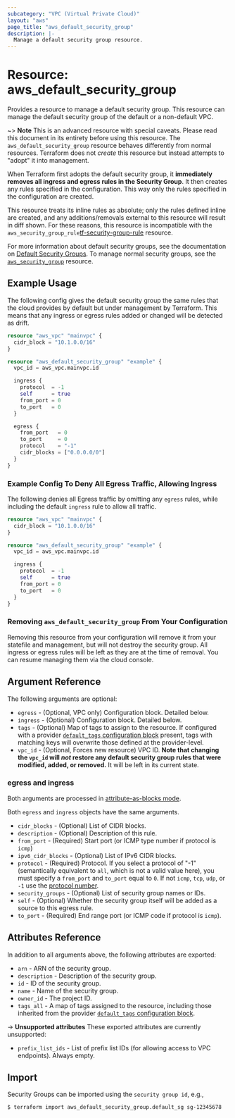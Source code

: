```yaml
---
subcategory: "VPC (Virtual Private Cloud)"
layout: "aws"
page_title: "aws_default_security_group"
description: |-
  Manage a default security group resource.
---
```


# Resource: aws_default_security_group

Provides a resource to manage a default security group. This resource can manage the default security group of the default or a non-default VPC.

~> **Note** This is an advanced resource with special caveats. Please read this document in its entirety before using this resource. The `aws_default_security_group` resource behaves differently from normal resources. Terraform does not _create_ this resource but instead attempts to "adopt" it into management.

When Terraform first adopts the default security group, it **immediately removes all ingress and egress rules in the Security Group**. It then creates any rules specified in the configuration. This way only the rules specified in the configuration are created.

This resource treats its inline rules as absolute; only the rules defined inline are created, and any additions/removals external to this resource will result in diff shown. For these reasons, this resource is incompatible with the `aws_security_group_rule`[tf-security-group-rule] resource.

For more information about default security groups, see the documentation on [Default Security Groups][default-security-groups]. To manage normal security groups, see the [`aws_security_group`][tf-security-group] resource.

## Example Usage

The following config gives the default security group the same rules that the cloud provides by default but under management by Terraform. This means that any ingress or egress rules added or changed will be detected as drift.

```terraform
resource "aws_vpc" "mainvpc" {
  cidr_block = "10.1.0.0/16"
}

resource "aws_default_security_group" "example" {
  vpc_id = aws_vpc.mainvpc.id

  ingress {
    protocol  = -1
    self      = true
    from_port = 0
    to_port   = 0
  }

  egress {
    from_port   = 0
    to_port     = 0
    protocol    = "-1"
    cidr_blocks = ["0.0.0.0/0"]
  }
}
```

### Example Config To Deny All Egress Traffic, Allowing Ingress

The following denies all Egress traffic by omitting any `egress` rules, while including the default `ingress` rule to allow all traffic.

```terraform
resource "aws_vpc" "mainvpc" {
  cidr_block = "10.1.0.0/16"
}

resource "aws_default_security_group" "example" {
  vpc_id = aws_vpc.mainvpc.id

  ingress {
    protocol  = -1
    self      = true
    from_port = 0
    to_port   = 0
  }
}
```

### Removing `aws_default_security_group` From Your Configuration

Removing this resource from your configuration will remove it from your statefile and management, but will not destroy the security group.
All ingress or egress rules will be left as they are at the time of removal. You can resume managing them via the cloud console.

## Argument Reference

The following arguments are optional:

* `egress` - (Optional, VPC only) Configuration block. Detailed below.
* `ingress` - (Optional) Configuration block. Detailed below.
* `tags` - (Optional) Map of tags to assign to the resource. If configured with a provider [`default_tags` configuration block][default-tags] present, tags with matching keys will overwrite those defined at the provider-level.
* `vpc_id` - (Optional, Forces new resource) VPC ID. **Note that changing the `vpc_id` will _not_ restore any default security group rules that were modified, added, or removed.** It will be left in its current state.

### egress and ingress

Both arguments are processed in [attribute-as-blocks mode](https://www.terraform.io/docs/configuration/attr-as-blocks.html).

Both `egress` and `ingress` objects have the same arguments.

* `cidr_blocks` - (Optional) List of CIDR blocks.
* `description` - (Optional) Description of this rule.
* `from_port` - (Required) Start port (or ICMP type number if protocol is `icmp`)
* `ipv6_cidr_blocks` - (Optional) List of IPv6 CIDR blocks.
* `protocol` - (Required) Protocol. If you select a protocol of "-1" (semantically equivalent to `all`, which is not a valid value here), you must specify a `from_port` and `to_port` equal to `0`. If not `icmp`, `tcp`, `udp`, or `-1` use the [protocol number](https://www.iana.org/assignments/protocol-numbers/protocol-numbers.xhtml).
* `security_groups` - (Optional) List of security group names or IDs.
* `self` - (Optional) Whether the security group itself will be added as a source to this egress rule.
* `to_port` - (Required) End range port (or ICMP code if protocol is `icmp`).

## Attributes Reference

In addition to all arguments above, the following attributes are exported:

* `arn` - ARN of the security group.
* `description` - Description of the security group.
* `id` - ID of the security group.
* `name` - Name of the security group.
* `owner_id` - The project ID.
* `tags_all` - A map of tags assigned to the resource, including those inherited from the provider [`default_tags` configuration block][default-tags].

->  **Unsupported attributes**
These exported attributes are currently unsupported:

* `prefix_list_ids` - List of prefix list IDs (for allowing access to VPC endpoints). Always empty.

## Import

Security Groups can be imported using the `security group id`, e.g.,

```
$ terraform import aws_default_security_group.default_sg sg-12345678
```

[default-tags]: https://www.terraform.io/docs/providers/aws/index.html#default_tags-configuration-block
[default-security-groups]: https://docs.cloud.croc.ru/en/services/networks/securitygroups.html#id3
[tf-security-group]: security_group.html
[tf-security-group-rule]: security_group_rule.html

